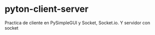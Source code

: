 # pyton-client-server
Practica de cliente en PySimpleGUI y Socket, Socket.io. Y servidor con socket
